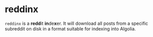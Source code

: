 # reddinx

`reddinx` is a **redd**it **in**de**x**er. It will download all posts from
a specific subreddit on disk in a format suitable for indexing into Algolia.

